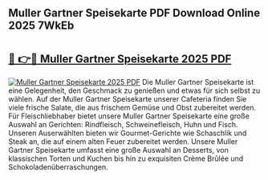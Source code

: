 ## Muller Gartner Speisekarte PDF Download Online 2025 7WkEb

# <h2><a href="http://gcc5u5.nevu.top/?p=Muller+Gartner+Speisekarte">🔗 👉🔴 Muller Gartner Speisekarte 2025 PDF</a></h2>

[![Muller Gartner Speisekarte 2025 PDF](https://i.imgur.com/dBaPXMq.png)](http://gcc5u5.nevu.top/?p=Muller+Gartner+Speisekarte)
Die Muller Gartner Speisekarte ist eine Gelegenheit, den Geschmack zu genießen und etwas für sich selbst zu wählen. Auf der Muller Gartner Speisekarte unserer Cafeteria finden Sie viele frische Salate, die aus frischem Gemüse und Obst zubereitet werden. Für Fleischliebhaber bietet unsere Muller Gartner Speisekarte eine große Auswahl an Gerichten: Rindfleisch, Schweinefleisch, Huhn und Fisch. Unseren Auserwählten bieten wir Gourmet-Gerichte wie Schaschlik und Steak an, die auf einem alten Feuer zubereitet werden. Unsere Muller Gartner Speisekarte umfasst eine große Auswahl an Desserts, von klassischen Torten und Kuchen bis hin zu exquisiten Crème Brûlée und Schokoladenüberraschungen.
